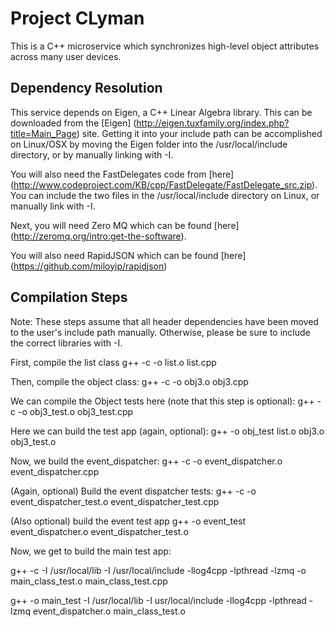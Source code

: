 # Project CLyman

This is a C++ microservice which synchronizes high-level object attributes across many user devices.

## Dependency Resolution

This service depends on Eigen, a C++ Linear Algebra library.  This can be downloaded from the [Eigen] (http://eigen.tuxfamily.org/index.php?title=Main_Page) site.  Getting it into your include path can be accomplished on Linux/OSX by moving the Eigen folder into the /usr/local/include directory, or by manually linking with -I.

You will also need the FastDelegates code from [here] (http://www.codeproject.com/KB/cpp/FastDelegate/FastDelegate_src.zip).  You can include the two files in the /usr/local/include directory on Linux, or manually link with -I.

Next, you will need Zero MQ which can be found [here] (http://zeromq.org/intro:get-the-software).

You will also need RapidJSON which can be found [here] (https://github.com/miloyip/rapidjson)

## Compilation Steps

Note: These steps assume that all header dependencies have been moved to the user's include path manually.  Otherwise, please be sure to include the correct libraries with -I.

First, compile the list class
g++ -c -o list.o list.cpp

Then, compile the object class:
g++ -c -o obj3.o obj3.cpp 

We can compile the Object tests here (note that this step is optional):
g++ -c -o obj3_test.o obj3_test.cpp

Here we can build the test app (again, optional):
g++ -o obj_test list.o obj3.o obj3_test.o

Now, we build the event_dispatcher:
g++ -c -o event_dispatcher.o event_dispatcher.cpp

(Again, optional) Build the event dispatcher tests:
g++ -c -o event_dispatcher_test.o event_dispatcher_test.cpp

(Also optional) build the event test app
g++ -o event_test event_dispatcher.o event_dispatcher_test.o


Now, we get to build the main test app:

g++ -c -I /usr/local/lib -I /usr/local/include -llog4cpp -lpthread -lzmq -o main_class_test.o main_class_test.cpp

g++ -o main_test -I /usr/local/lib -I usr/local/include -llog4cpp -lpthread -lzmq event_dispatcher.o main_class_test.o
